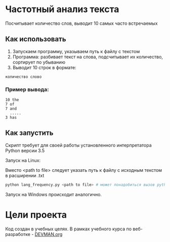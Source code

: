 # Частотный анализ текста

Посчитывает количество слов, выводит 10 самых часто встречаемых

## Как использовать
1. Запускаем программу, указываем путь к файлу с текстом
2. Программа: разбивает текст на слова, подсчитывает их количество, сортирует по убыванию
3. Выводит 10 строк в формате:
```
количество слово 
```
### Пример вывода:
```
10 the
7 of
7 and
  .....
3 has

```

## Как запустить

Скрипт требует для своей работы установленного интерпретатора Python версии 3.5

Запуск на Linux:

Вместо \<path to file\> следует указать путь к файлу с исходным текстом в расширении .txt

```bash
python lang_frequency.py <path to file> # может понадобиться вызов python3 вместо python, зависит от настроек операционной системы
```
Запуск на Windows происходит аналогично.

# Цели проекта

Код создан в учебных целях. В рамках учебного курса по веб-разработке - [DEVMAN.org](https://devman.org)